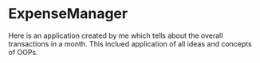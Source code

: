 # ExpenseManager

Here is an application created by me which tells about the overall transactions in a month.
This inclued application of all ideas and concepts of OOPs.
